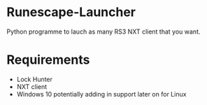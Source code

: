 # Runescape-Launcher
Python programme to lauch as many RS3 NXT client that you want.

# Requirements
- Lock Hunter
- NXT client
- Windows 10 potentially adding in support later on for Linux

